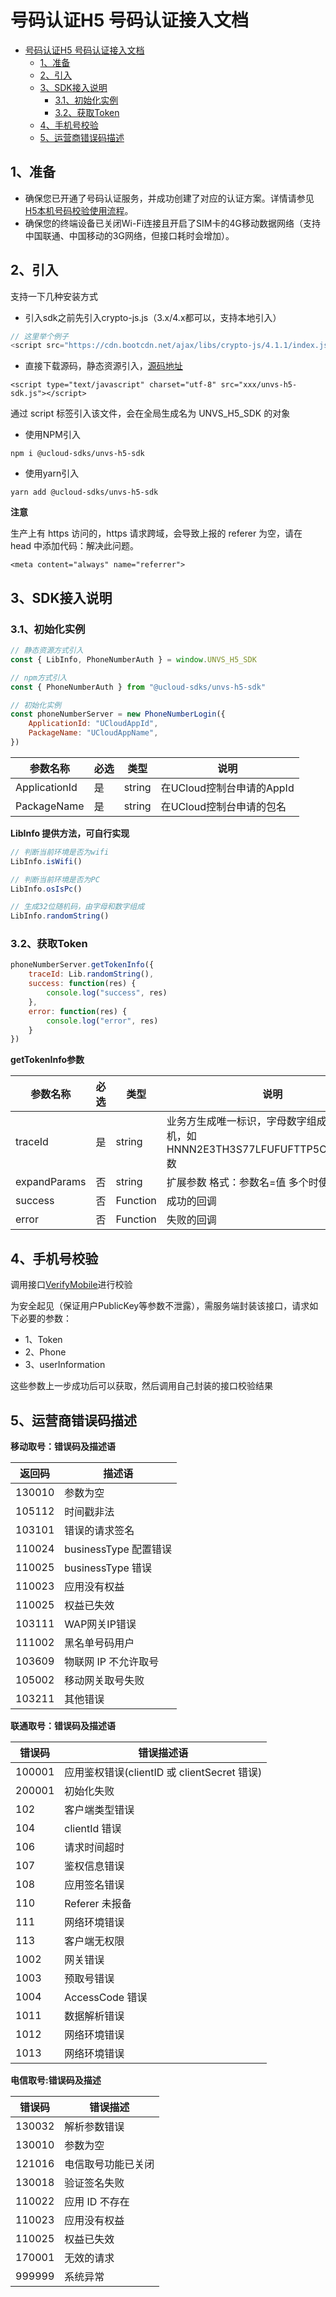 # 号码认证H5 号码认证接入文档

- [号码认证H5 号码认证接入文档](#号码认证h5-号码认证接入文档)
  - [1、准备](#1准备)
  - [2、引入](#2引入)
  - [3、SDK接入说明](#3sdk接入说明)
    - [3.1、初始化实例](#31初始化实例)
    - [3.2、获取Token](#32获取token)
  - [4、手机号校验](#4手机号校验)
  - [5、运营商错误码描述](#5运营商错误码描述)

<a id="ready"></a>
## 1、准备
- 确保您已开通了号码认证服务，并成功创建了对应的认证方案。详情请参见[H5本机号码校验使用流程](https://docs.ucloud.cn/unvs/README)。
- 确保您的终端设备已关闭Wi-Fi连接且开启了SIM卡的4G移动数据网络（⽀持中国联通、中国移动的3G⽹络，但接⼝耗时会增加）。


<a id="install"></a>
## 2、引入

支持一下几种安装方式

- 引入sdk之前先引入crypto-js.js（3.x/4.x都可以，支持本地引入）

```js
// 这里举个例子
<script src="https://cdn.bootcdn.net/ajax/libs/crypto-js/4.1.1/index.js"></script>
```

- 直接下载源码，静态资源引入，[源码地址](./unvs-h5-sdk.js)

```
<script type="text/javascript" charset="utf-8" src="xxx/unvs-h5-sdk.js"></script>
```
通过 script 标签引入该文件，会在全局生成名为 UNVS_H5_SDK 的对象

- 使用NPM引入

```
npm i @ucloud-sdks/unvs-h5-sdk
```

- 使用yarn引入

```
yarn add @ucloud-sdks/unvs-h5-sdk
```

**注意**

生产上有 https 访问的，https 请求跨域，会导致上报的 referer 为空，请在 head 中添加代码：解决此问题。

```
<meta content="always" name="referrer">
```

<a id="usage"></a>
## 3、SDK接入说明

<a id="usage51"></a>
### 3.1、初始化实例

```js
// 静态资源方式引入
const { LibInfo, PhoneNumberAuth } = window.UNVS_H5_SDK

// npm方式引入
const { PhoneNumberAuth } from "@ucloud-sdks/unvs-h5-sdk"

// 初始化实例
const phoneNumberServer = new PhoneNumberLogin({
    ApplicationId: "UCloudAppId",
    PackageName: "UCloudAppName",
})
```

| 参数名称          | 必选  | 类型     | 说明                                                                             |
| ------------- | --- | ------ | ------------------------------------------------------------------------------ |
| ApplicationId | 是   | string | 在UCloud控制台申请的AppId                                                             |
| PackageName   | 是   | string | 在UCloud控制台申请的包名   


**LibInfo 提供方法，可自行实现**

```js
// 判断当前环境是否为wifi
LibInfo.isWifi()

// 判断当前环境是否为PC
LibInfo.osIsPc()

// 生成32位随机码，由字母和数字组成
LibInfo.randomString()
```

<a id="usage52"></a>
### 3.2、获取Token

```js
phoneNumberServer.getTokenInfo({
    traceId: Lib.randomString(),
    success: function(res) {
        console.log("success", res)
    },
    error: function(res) {
        console.log("error", res)
    }
})
```

**getTokenInfo参数**

| 参数名称          | 必选  | 类型       | 说明                                             |
| ------------- | --- | -------- | ---------------------------------------------- |
| traceId       | 是   | string | 业务方生成唯一标识，字母数字组成32位随机，如HNNN2E3TH3S77LFUFUFTTP5C9J77GKER数                                                                     |
| expandParams  | 否   | string | 扩展参数 格式：参数名=值 多个时使用 \| 分割                                                      |                                        |
| success       | 否   | Function | 成功的回调                                          |
| error         | 否   | Function | 失败的回调                                          |

## 4、手机号校验

调用接口[VerifyMobile](https://docs.ucloud.cn/api/unvs-api/verify_mobile)进行校验

为安全起见（保证用户PublicKey等参数不泄露），需服务端封装该接口，请求如下必要的参数：
- 1、Token
- 2、Phone
- 3、userInformation

这些参数上一步成功后可以获取，然后调用自己封装的接口校验结果
## 5、运营商错误码描述

**移动取号：错误码及描述语**

返回码 | 描述语
---|---
130010 | 参数为空 
105112 | 时间戳非法 
 103101 | 错误的请求签名
110024 | businessType 配置错误
110025 | businessType 错误
110023 | 应用没有权益 
110025 | 权益已失效
103111 | WAP网关IP错误 
111002 | 黑名单号码用户 
103609 | 物联网 IP 不允许取号 
105002 | 移动网关取号失败 
103211 | 其他错误



**联通取号：错误码及描述语**

错误码| 错误描述语
---|---
100001 | 应用鉴权错误(clientID 或 clientSecret 错误)
200001 | 初始化失败
102 | 客户端类型错误
104 | clientId 错误
106 | 请求时间超时
107 | 鉴权信息错误
108 | 应用签名错误
110 | Referer 未报备
111 | 网络环境错误
113 | 客户端无权限
1002 | 网关错误
1003 | 预取号错误
1004 | AccessCode 错误
1011 | 数据解析错误
1012 | 网络环境错误
1013 | 网络环境错误


**电信取号:错误码及描述**

错误码 | 错误描述
---|---
130032 | 解析参数错误 
130010 | 参数为空
121016 | 电信取号功能已关闭 
130018 | 验证签名失败
110022 | 应用 ID 不存在
110023 | 应用没有权益
110025 | 权益已失效
170001 | 无效的请求 
999999 | 系统异常